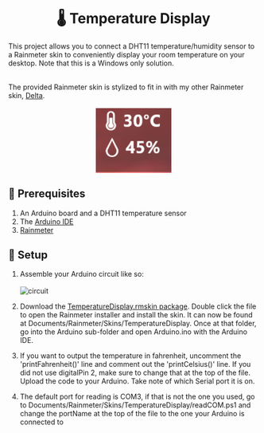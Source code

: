 <h1 style="text-align: center;">🌡 Temperature Display</h1>
This project allows you to connect a DHT11 temperature/humidity sensor to a Rainmeter skin to conveniently display your room temperature on your desktop. Note that this is a Windows only solution.<br><br>

The provided Rainmeter skin is stylized to fit in with my other Rainmeter skin, [Delta](https://www.github.com/supercam19/Delta).
<br><br>
<img
    style="display: block;
            margin-left: auto;
            margin-right: auto;
            width: 30%;"
    src="screenshots/demo.png"
    alt="Demo Image">
</img>

## 📝 Prerequisites
1. An Arduino board and a DHT11 temperature sensor
2. The [Arduino IDE](https://www.arduino.cc/en/software)
3. [Rainmeter](https://www.rainmeter.net/)


## 🔌 Setup
1. Assemble your Arduino circuit like so:
<br><br>
![circuit](https://www.circuitgeeks.com/wp-content/uploads/2021/11/DHT11-Sensor-Module-with-Arduino-Circuit-Diagram.png)

2. Download the [TemperatureDisplay.rmskin package](https://github.com/supercam19/TemperatureDisplay/releases/latest). Double click the file to open the Rainmeter installer and install the skin. It can now be found at Documents/Rainmeter/Skins/TemperatureDisplay. Once at that folder, go into the Arduino sub-folder and open Arduino.ino with the Arduino IDE.

3. If you want to output the temperature in fahrenheit, uncomment the 'printFahrenheit()' line and comment out the 'printCelsius()' line. If you did not use digitalPin 2, make sure to change that at the top of the file. Upload the code to your Arduino. Take note of which Serial port it is on.

4. The default port for reading is COM3, if that is not the one you used, go to Documents/Rainmeter/Skins/TemperatureDisplay/readCOM.ps1 and change the portName at the top of the file to the one your Arduino is connected to
